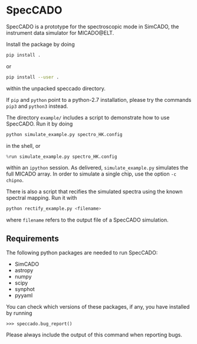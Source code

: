 # SpecCADO

SpecCADO is a prototype for the spectroscopic mode in SimCADO, the instrument data simulator for MICADO@ELT.

Install the package by doing
```sh
pip install .
```
or
```sh
pip install --user .
```
within the unpacked speccado directory.

If `pip` and `python` point to a python-2.7 installation, please try
the commands `pip3` and `python3` instead.

The directory `example/` includes a script to demonstrate how to use SpecCADO. Run it by doing
```sh
python simulate_example.py spectro_HK.config
```
in the shell, or
```python
%run simulate_example.py spectro_HK.config
```
within an `ipython` session. As delivered, `simulate_example.py`
simulates the full MICADO array. In order to simulate a single chip,
use the option `-c chipno`.

There is also a script that recifies the simulated spectra using the
known spectral mapping. Run it with
```sh
python rectify_example.py <filename>
```
where ``filename`` refers to the output file of a SpecCADO simulation.

## Requirements

The following python packages are needed to run SpecCADO:
* SimCADO
* astropy
* numpy
* scipy
* synphot
* pyyaml

You can check which versions of these packages, if any, you have
installed by running
```
>>> speccado.bug_report()
```
Please always include the output of this command when reporting bugs.
